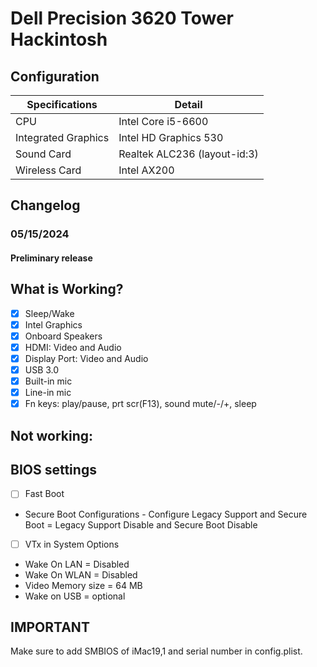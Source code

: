 # Dell Precision 3620 Tower Hackintosh

## Configuration

| Specifications      | Detail                       |
| ------------------- | ---------------------------- |
| CPU                 | Intel Core i5-6600 |
| Integrated Graphics | Intel HD Graphics 530 |
| Sound Card          | Realtek ALC236 (layout-id:3) |
| Wireless Card       | Intel AX200              |

## Changelog

### 05/15/2024

#### Preliminary release 

## What is Working?

- [x] Sleep/Wake
- [x] Intel Graphics
- [x] Onboard Speakers
- [x] HDMI: Video and Audio
- [x] Display Port: Video and Audio
- [x] USB 3.0
- [x] Built-in mic
- [x] Line-in mic
- [x] Fn keys: play/pause, prt scr(F13), sound mute/-/+, sleep

## Not working:

## BIOS settings

- [ ] Fast Boot
- Secure Boot Configurations - Configure Legacy Support and Secure Boot = Legacy Support Disable and Secure Boot Disable
- [ ] VTx in System Options
- Wake On LAN = Disabled
- Wake On WLAN = Disabled
- Video Memory size = 64 MB
- Wake on USB = optional

## IMPORTANT

Make sure to add SMBIOS of iMac19,1 and serial number in config.plist.
